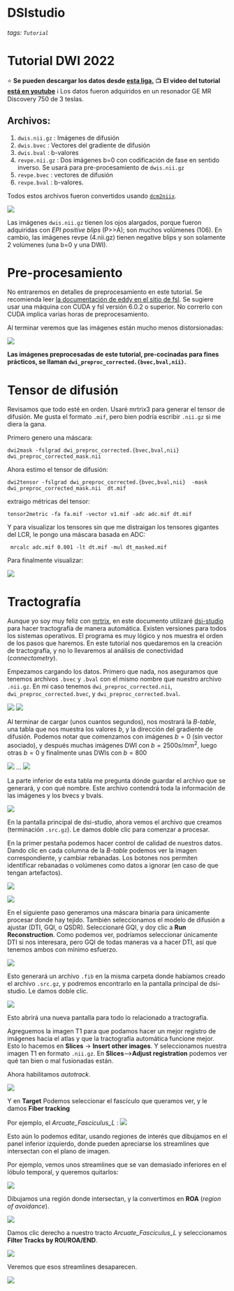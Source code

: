 DSIstudio
=========

###### tags: `Tutorial`
# Tutorial DWI 2022

:star: **Se pueden descargar los datos desde [esta liga.](https://drive.google.com/drive/folders/1Nj_ECQ0qwe4l3Mr-vdUuESGwaLifsUiM?usp=sharing)**
:tv: **El video del tutorial [está en youtube](https://youtu.be/QG6rU1RbcBQ)**
:information_source: Los datos fueron adquiridos en un resonador GE MR Discovery 750 de 3 teslas.


## Archivos:
1. `dwis.nii.gz` : Imágenes de difusión
1. `dwis.bvec`   : Vectores del gradiente de difusión
1. `dwis.bval`   : b-valores
1. `revpe.nii.gz` : Dos imágenes b=0 con codificación de fase en sentido inverso. Se usará para pre-procesamiento de `dwis.nii.gz`
1. `revpe.bvec` : vectores de difusión
1. `revpe.bval` : b-valores.

Todos estos archivos fueron convertidos usando [`dcm2niix`](https://github.com/rordenlab/dcm2niix).

![](https://i.imgur.com/FqToTEV.png)

Las imágenes `dwis.nii.gz` tienen los ojos alargados, porque fueron adquiridas con _EPI positive blips_ (P>>A); son muchos volúmenes (106). En cambio, las imágenes revpe (4.nii.gz) tienen negative blips y son solamente 2 volúmenes (una b=0 y una DWI).


# Pre-procesamiento
No entraremos en detalles de preprocesamiento en este tutorial. Se recomienda leer [la documentación de eddy en el sitio de fsl](https://fsl.fmrib.ox.ac.uk/fsl/fslwiki/topup/TopupUsersGuide). Se sugiere usar una máquina con CUDA y fsl versión 6.0.2 o superior. No correrlo con CUDA implica varias horas de preprocesamiento.

Al terminar veremos que las imágenes están mucho menos distorsionadas:

![](https://i.imgur.com/qBuEtJY.png)


**Las imágenes preprocesadas de este tutorial, pre-cocinadas para fines prácticos, se llaman `dwi_preproc_corrected.{bvec,bval,nii}`.**

# Tensor de difusión
Revisamos que todo esté en orden. Usaré mrtrix3 para generar el tensor de difusión. Me gusta el formato `.mif`, pero bien podría escribir `.nii.gz` si me diera la gana.

Primero genero una máscara:

    dwi2mask -fslgrad dwi_preproc_corrected.{bvec,bval,nii} dwi_preproc_corrected_mask.nii

Ahora estimo el tensor de difusión:

    dwi2tensor -fslgrad dwi_preproc_corrected.{bvec,bval,nii}  -mask dwi_preproc_corrected_mask.nii  dt.mif
    
extraigo métricas del tensor:

    tensor2metric -fa fa.mif -vector v1.mif -adc adc.mif dt.mif
    
Y para visualizar los tensores sin que me distraigan los tensores gigantes del LCR, le pongo una máscara basada en ADC:

     mrcalc adc.mif 0.001 -lt dt.mif -mul dt_masked.mif

Para finalmente visualizar:

![](https://i.imgur.com/tAb2zHY.jpg)


# Tractografía

Aunque yo soy muy feliz con [mrtrix](https://www.mrtrix.org/), en este documento utilizaré [dsi-studio](https://dsi-studio.labsolver.org/) para hacer tractografía de manera automática. Existen versiones para todos los sistemas operativos. El programa es muy lógico y nos muestra el orden de los pasos que haremos. En este tutorial nos quedaremos en la creación de tractografía, y no lo llevaremos al análisis de conectividad (_connectometry_).

Empezamos cargando los datos. Primero que nada, nos aseguramos que tenemos archivos `.bvec` y `.bval` con el mismo nombre que nuestro archivo `.nii.gz`. En mi caso tenemos `dwi_preproc_corrected.nii`, `dwi_preproc_corrected.bvec`, y `dwi_preproc_corrected.bval`. 

![](https://i.imgur.com/E9FNODn.png)
![](https://i.imgur.com/7rkB3e0.png)

Al terminar de cargar (unos cuantos segundos), nos mostrará la _B-table_, una tabla que nos muestra los valores $b$, y la dirección del gradiente de difusión. Podemos notar que comenzamos con imágenes $b=0$ (sin vector asociado), y después muchas imágenes DWI con $b=2500 s/mm^2$,  luego otras $b=0$ y finalmente unas DWIs con $b=800$

![](https://i.imgur.com/szy8dSQ.png)
...
![](https://i.imgur.com/zgCZJfM.png)

La parte inferior de esta tabla me pregunta dónde guardar el archivo que se generará, y con qué nombre. Este archivo contendrá toda la información de las imágenes y los bvecs y bvals.

![](https://i.imgur.com/Wps9vCw.png)

En la pantalla principal de dsi-studio, ahora vemos el archivo que creamos (terminación `.src.gz`). Le damos doble clic para comenzar a procesar.

En la primer pestaña podemos hacer control de calidad de nuestros datos. Dando clic en cada columna de la _B-table_ podemos ver la imagen correspondiente, y cambiar rebanadas. Los botones nos permiten identificar rebanadas o volúmenes como datos a ignorar (en caso de que tengan artefactos).

![](https://i.imgur.com/ZeBaQg1.png)

![](https://i.imgur.com/NrlnfNQ.png)

En el siguiente paso generamos una máscara binaria para únicamente procesar donde hay tejido. También seleccionamos el modelo de difusión a ajustar (DTI, GQI, o QSDR). Seleccionaré GQI, y doy clic a **Run Reconstruction**. Como podemos ver, podríamos seleccionar únicamente DTI si nos interesara, pero GQI de todas maneras va a hacer DTI, así que tenemos ambos con mínimo esfuerzo.


![](https://i.imgur.com/Hk6k3Nr.png)

Esto generará un archivo `.fib` en la misma carpeta donde habíamos creado el archivo `.src.gz`, y podremos encontrarlo en la pantalla principal de dsi-studio. Le damos doble clic.

![](https://i.imgur.com/eOIXyTj.png)

Esto abrirá una nueva pantalla para todo lo relacionado a tractografía.

Agreguemos la imagen T1 para que podamos hacer un mejor registro de imágenes hacia el atlas y que la tractografía automática funcione mejor. Esto lo hacemos en **Slices** -> **Insert other images**. Y seleccionamos nuestra imagen T1 en formato `.nii.gz`. En **Slices**-->**Adjust registration** podemos ver qué tan bien o mal fusionadas están.

Ahora habilitamos _autotrack_.

![](https://i.imgur.com/1fDps7f.png)

Y en **Target** Podemos seleccionar el fascículo que queramos ver, y le damos **Fiber tracking**


Por ejemplo, el _Arcuate_Fasciculus_L_ :
![](https://i.imgur.com/vzb46KZ.png)

Esto aún lo podemos editar, usando regiones de interés que dibujamos en el panel inferior izquierdo, donde pueden apreciarse los streamlines que intersectan con el plano de imagen.

Por ejemplo, vemos unos streamlines que se van demasiado inferiores en el lóbulo temporal,  y queremos quitarlos:

![](https://i.imgur.com/Ly1F1lF.png)

Dibujamos una región donde intersectan, y la convertimos en **ROA** (_region of avoidance_).

![](https://i.imgur.com/U5JBu0n.png)

Damos clic derecho a nuestro tracto _Arcuate_Fasciculus_L_ y seleccionamos **Filter Tracks by ROI/ROA/END**.

![](https://i.imgur.com/MApBwzB.png)

Veremos que esos streamlines desaparecen.

![](https://i.imgur.com/zbEWM6b.png)
